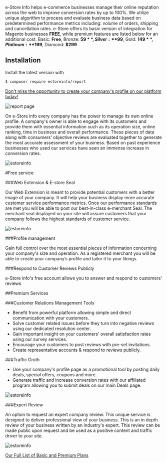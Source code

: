 e-Store Info helps e-commerce businesses manage their online reputation across the web to improve conversion rates by up to 100%. We utilize unique algorithm to process and evaluate business data based on predetermined performance metrics including: volume of orders, shipping and cancellation rates. e-Store offers its basic version of integration for Magento businesses **FREE**, while premium features are listed below for an additional cost.
Basic: **Free**, Bronze: **$59**, Silver: **$99**, Gold: **$149**, Platinum: **$199**, Diamond: **$299**

## Installation

Install the latest version with

```bash
$ composer require estoreinfo/report
```

[Don't miss the opportunity to create your company's profile on our platform today!](http://estoreinfo.com/pricing)

![report page](http://estoreinfo.com/img/ss/estore-1.png)

On e-Store info every company has the power to manage its own online profile. A company's owner is able to engage with its customers and provide them with essential information such as its operation size, online ranking, time in business and overall performance. These pieces of data along with consumers’ objective reviews are evaluated together to generate the most accurate assessment of your business. Based on past experience businesses who used our services have seen an immense increase in conversion rates.

![estoreinfo](http://estoreinfo.com/img/ss/estore-2.png)

#Free service

###Web Extension & E-store Seal

Our Web Extension is meant to provide potential customers with a better image of your company. It will help your business display more accurate customer service performance metrics. Once our performance standards are met you will be able to post our best-in-class e-merchant Seal. The merchant seal displayed on your site will assure customers that your company follows the highest standards of customer service.

![estoreinfo](http://estoreinfo.com/img/ss/estore-3.png)

###Profile management

Gain full control over the most essential pieces of information concerning your company's size and operation. As a registered merchant you will be able to create your company’s profile and tailor it to your likings.

###Respond to Customer Reviews Publicly

e-Store info's free account allows you to answer and respond to customers' reviews

 ##Premium Services
 
###Customer Relations Management Tools

- Benefit from powerful platform allowing simple and direct communication with your customers.
- Solve customer related issues before they turn into negative reviews using our dedicated resolution center.
- Gain important insight on your customers' overall satisfaction rates using our survey services.
- Encourage your customers to post reviews with pre-set invitations.
- Create representative accounts & respond to reviews publicly.

###Traffic Groth

- Use your company's profile page as a promotional tool by posting daily deals, special offers, coupons and more.
- Generate traffic and increase conversion rates with our affiliated program allowing you to submit deals on our main Deals page.

![estoreinfo](http://estoreinfo.com/img/ss/estore-4.png)

 ###Expert Review
 
 An option to request an expert company review. This unique service is designed to deliver professional view of your business. This is an in depth review of your business written by an industry's expert. This review can be made public upon request and be used as a positive content and traffic driver to your site.
 
 ![estoreinfo](http://estoreinfo.com/img/ss/estore-5.png)
 
[Our Full List of Basic and Premium Plans](http://estoreinfo.com/pricing)

